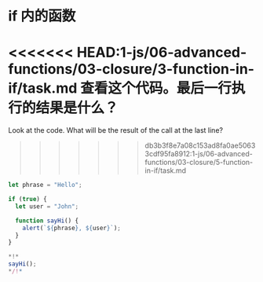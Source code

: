 
# if 内的函数

<<<<<<< HEAD:1-js/06-advanced-functions/03-closure/3-function-in-if/task.md
查看这个代码。最后一行执行的结果是什么？
=======
Look at the code. What will be the result of the call at the last line?
>>>>>>> db3b3f8e7a08c153ad8fa0ae50633cdf95fa8912:1-js/06-advanced-functions/03-closure/5-function-in-if/task.md

```js run
let phrase = "Hello";

if (true) {
  let user = "John";

  function sayHi() {
    alert(`${phrase}, ${user}`);
  }
}

*!*
sayHi();
*/!*
```
